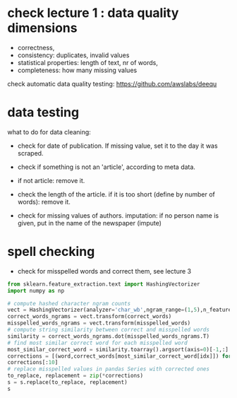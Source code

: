 # check lecture 1 : data quality dimensions ####

* correctness, 
* consistency: duplicates, invalid values 
* statistical properties: length of text, nr of words, 
* completeness: how many missing values

check automatic data quality testing: https://github.com/awslabs/deequ


# data testing

what to do for data cleaning:
* check for date of publication. If missing value, set it to the day it was scraped.
* check if something is not an 'article', according to meta data.
* if not article: remove it.
* check the length of the article. if it is too short (define by number of words): remove it.

* check for missing values of authors. imputation: if no person name is given, put in the name of the newspaper (impute)


# spell checking

* check for misspelled words and correct them, see lecture 3 
```python
from sklearn.feature_extraction.text import HashingVectorizer
import numpy as np

# compute hashed character ngram counts
vect = HashingVectorizer(analyzer='char_wb',ngram_range=(1,5),n_features=2**20, binary=True)
correct_words_ngrams = vect.transform(correct_words)
misspelled_words_ngrams = vect.transform(misspelled_words)
# compute string similarity between correct and misspelled words
similarity = correct_words_ngrams.dot(misspelled_words_ngrams.T)
# find most similar correct word for each misspelled word
most_similar_correct_word = similarity.toarray().argsort(axis=0)[-1,:]
corrections = [(word,correct_words[most_similar_correct_word[idx]]) for idx, word in enumerate(misspelled_words)]
corrections[:10]
# replace misspelled values in pandas Series with corrected ones
to_replace, replacement = zip(*corrections)
s = s.replace(to_replace, replacement)
s
```